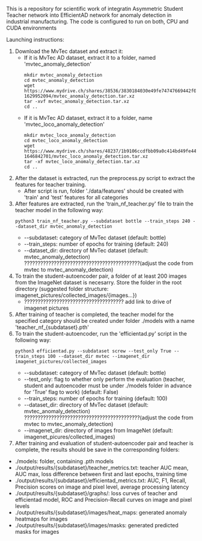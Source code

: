 This is a repository for scientific work of integratin Asymmetric Student Teacher network into EfficientAD network for anomaly detection in industrial manufacturing.
The code is configured to run on both, CPU and CUDA environments

Launching instructions:
1. Download the MvTec dataset and extract it:
   - If it is MvTec AD dataset, extract it to a folder, named 'mvtec_anomaly_detection'
     ```
     mkdir mvtec_anomaly_detection
     cd mvtec_anomaly_detection
     wget https://www.mydrive.ch/shares/38536/3830184030e49fe74747669442f0f282/download/420938113-1629952094/mvtec_anomaly_detection.tar.xz
     tar -xvf mvtec_anomaly_detection.tar.xz
     cd ..
     ```
   - If it is MvTec AD dataset, extract it to a folder, name 'mvtec_loco_anomaly_detection'
     ```
     mkdir mvtec_loco_anomaly_detection
     cd mvtec_loco_anomaly_detection
     wget https://www.mydrive.ch/shares/48237/1b9106ccdfbb09a0c414bd49fe44a14a/download/430647091-1646842701/mvtec_loco_anomaly_detection.tar.xz
     tar -xf mvtec_loco_anomaly_detection.tar.xz
     cd ..
     ```
2. After the dataset is extracted, run the preprocess.py script to extract the features for teacher training.
   - After script is run, folder './data/features' should be created with 'train' and 'test' features for all categories
3. After features are extracted, run the 'train_nf_teacher.py' file to train the teacher model in the following way:
   ```
   python3 train_nf_teacher.py --subdataset bottle --train_steps 240 --dataset_dir mvtec_anomaly_detection
   ```
     - --subdataset: category of MvTec dataset (default: bottle)
     - --train_steps: number of epochs for training (default: 240)
     - --dataset_dir: directory of MvTec dataset (default: mvtec_anomaly_detection) ???????????????????????????????????????????(adjust the code from mvtec to mvtec_anomaly_detection)
5. To train the student-autoencoder pair, a folder of at least 200 images from the ImageNet dataset is necesarry. Store the folder in the root directory (suggested folder structure: imagenet_pictures/collected_images/{images...})
   - ????????????????????????????????????? add link to drive of imagenet pictures
7. After training of teacher is completed, the teacher model for the specified category should be created under folder ./models with a name 'teacher_nf_{subdataset}.pth'
8. To train the student-autoencoder, run the 'efficientad.py' script in the following way:
   ```
   python3 efficientad.py --subdataset screw --test_only True --train_steps 100 --dataset_dir mvtec --imagenet_dir imagenet_pictures/collected_images
   ```
     - --subdataset: category of MvTec dataset (default: bottle)
     - --test_only: flag to whether only perform the evaluation (teacher, student and autoencoder must be under ./models folder in advance for 'True' flag to work) (default: False)
     - --train_steps: number of epochs for training (default: 100)
     - --dataset_dir: directory of MvTec dataset (default: mvtec_anomaly_detection) ???????????????????????????????????????????(adjust the code from mvtec to mvtec_anomaly_detection)
     - --imagenet_dir: directory of images from ImageNet (default: imagenet_picures/collected_images)
9. After training and evaluation of student-autoencoder pair and teacher is complete, the results should be save in the corresponding folders:
  - ./models: folder, containing .pth models
  - ./output/results/{subdataset}/teacher_metrics.txt: teacher AUC mean, AUC max, loss difference between first and last epochs, training time
  - ./output/results/{subdataset}/efficientad_metrics.txt: AUC, F1, Recall, Precision scores on image and pixel level, average processing latency
  - ./output/results/{subdataset}/graphs/: loss curves of teacher and efficientad model, ROC and Precision-Recall curves on image and pixel levels
  - ./output/results/{subdataset}/images/heat_maps: generated anomaly heatmaps for images
  - ./output/results/{subdataset}/images/masks: generated predicted masks for images

